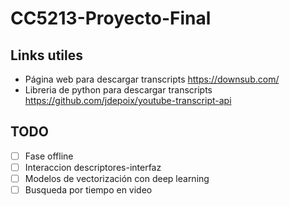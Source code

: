 # CC5213-Proyecto-Final

## Links utiles

- Página web para descargar transcripts <https://downsub.com/>
- Libreria de python para descargar transcripts <https://github.com/jdepoix/youtube-transcript-api>

## TODO

- [ ] Fase offline
- [ ] Interaccion descriptores-interfaz
- [ ] Modelos de vectorización con deep learning
- [ ] Busqueda por tiempo en video
